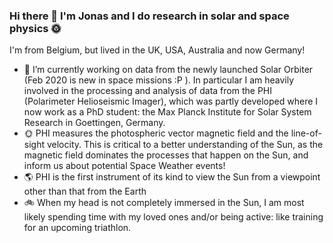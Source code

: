 ### Hi there 👋 I'm Jonas and I do research in solar and space physics 🌞

I'm from Belgium, but lived in the UK, USA, Australia and now Germany!

- 🚀 I’m currently working on data from the newly launched Solar Orbiter (Feb 2020 is new in space missions :P ). In particular I am heavily involved in the processing and analysis of data from the PHI (Polarimeter Helioseismic Imager), which was partly developed where I now work as a PhD student: the Max Planck Institute for Solar System Research in Goettingen, Germany. <br>
- 🌞 PHI measures the photospheric vector magnetic field and the line-of-sight velocity. This is critical to a better understanding of the Sun, as the magnetic field dominates the processes that happen on the Sun, and inform us about potential Space Weather events! <br>
- 🌎 PHI is the first instrument of its kind to view the Sun from a viewpoint other than that from the Earth
- 🚲 When my head is not completely immersed in the Sun, I am most likely spending time with my loved ones and/or being active: like training for an upcoming triathlon.
<!--
**JonasSinjan/JonasSinjan** is a ✨ _special_ ✨ repository because its `README.md` (this file) appears on your GitHub profile.

Here are some ideas to get you started:


- 🌱 I’m currently learning ...
- 👯 I’m looking to collaborate on ...
- 🤔 I’m looking for help with ...
- 💬 Ask me about ...
- 📫 How to reach me: ...
- 😄 Pronouns: ...
- ⚡ Fun fact: ...
-->
